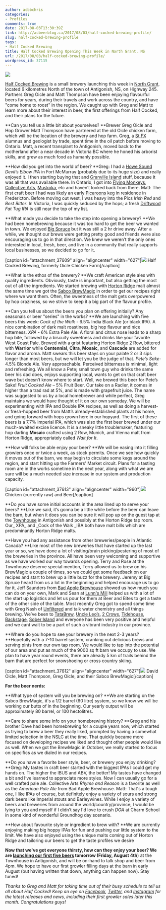 ```yaml
---
author: acbbchris
categories:
- Profiles
comments: true
date: 2017-08-03T13:30:39Z
link: http://acbeerblog.ca/2017/08/03/half-cocked-brewing-profile/
slug: half-cocked-brewing-profile
tags:
- Half Cocked Brewing
title: Half Cocked Brewing Opening This Week in North Grant, NS
url: /2017/08/03/half-cocked-brewing-profile/
wordpress_id: 37115
---
```


[![](http://acbeerblog.ca/wp-content/uploads/2018/07/halfcockedlogo-1024x1024.jpg)](http://acbeerblog.ca/wp-content/uploads/2018/07/halfcockedlogo.jpg)

[Half Cocked Brewing](https://www.facebook.com/halfcockedbrewing/) is a small brewery launching this week in [North Grant](https://goo.gl/maps/6itMbzHbK7F2), located 6 kilometres North of the town of Antigonish, NS, on Highway 245. Partners Greg Oicle and Matt Thompson have been enjoying flavourful beers for years, during their travels and work across the country, and have "come home to roost" in the region. We caught up with Greg and Matt to learn more about their interest in beer, the first offerings from Half Cocked, and their plans for the future.

**Can you tell us a little bit about yourselves?
**Brewer Greg Oicle and Hop Grower Matt Thompson have partnered at the old Oicle chicken farm, which will be the location of the brewery and hop farm.  Greg, a [St FX](https://www.stfx.ca/) alumnus and geologist by trade,  spent time in the oil patch before moving to Ontario.  Matt, a recent transplant to Antigonish, moved back to the motherland after a near decade in Victoria BC where he honed his arborist skills, and grew as much food as humanly possible.

**How did you get into the world of beer?
**Greg: I had a [Howe Sound](http://www.howesound.com/) _Devil’s Elbow IPA_ in Fort McMurray (probably due to its huge size) and really enjoyed it. I then starting buying that and [Granville Island](http://www.gib.ca/) stuff, because it was all that was available there.  In Ontario, I got into [Flying Monkeys](http://www.flyingmonkeys.ca/), [Collective Arts](http://collectiveartsbrewing.com/), [Muskoka](https://muskokabrewery.com/), etc and haven’t looked back from there.
Matt: The first craft beer I had was likely an early [Picaroons](http://picaroons.ca/) keg in residence in Fredericton. Before moving out west, I was heavy into the Pics _Irish Red_ and _Best Bitter_.  In Victoria, I was quickly seduced by the hops; a fresh [Driftwood](https://driftwoodbeer.com/) _Fat Tug IPA_ is still near the top of my list.

**What made you decide to take the step into opening a brewery?
**We had been homebrewing because it was too hard to get the beer we wanted in town.  We enjoyed [Big Spruce](http://bigspruce.ca/) but it was still a 2 hr drive away.  After a while, we thought our brews were getting pretty good and friends were also encouraging us to go in that direction.  We knew we weren’t the only ones interested in local, fresh, beer, and live in a community that really supports local businesses, so we decided to go for it.

[caption id="attachment_37609" align="aligncenter" width="627"][![](http://acbeerblog.ca/wp-content/uploads/2018/07/halfcockedbuilding-1024x651.jpg)](http://acbeerblog.ca/wp-content/uploads/2018/07/halfcockedbuilding.jpg) Half Cocked Brewing, formerly Oicle Chicken Farm[/caption]

**What is the ethos of the brewery?
**We craft American style ales with quality ingredients.  Obviously, taste is important, but also getting the most out of all the ingredients.  We started brewing with [Horton Ridge](https://www.hortonridgemalt.com/) malt almost the same time we got the [Sabco BrewMagic](https://www.brewmagic.com/) in order to get our recipes right where we want them.  Often, the sweetness of the malt gets overpowered by hop craziness, so we strive to keep it a big part of the flavour profile.

**Can you tell us about the beers you plan on offering initially? Any seasonals or beer "series" in the works?
**We are launching with five beers this week:
_Cock of the Walk_ - 6.5% India Black Ale (or black IPA). A nice combination of dark malt roastiness, big hop flavour and nice bitterness.
_XPA_ - 6% Extra Pale Ale.  A floral and citrus nose leads to a sharp hop bite, followed by a biscuity sweetness and drinks like your favorite West Coast Pale.  Brewed with a grist featuring Horton Ridge 2 Row, bittered with **Warrior** while **Centennial**, **Citra**, **Mosaic**, and **Cascade** are added for flavor and aroma.   Matt swears this beer stays on your palate 2 or 3 sips longer than most beers, but we will let you be the judge of that.
_Pete’s Sake_- 4.5% Blonde Ale. Very approachable.  Perceived bitterness is minimal, light and refreshing.  We all know a Pete; small town guy who drinks the same beer his dad does, enjoys supporting local, wants to get on that craft beer wave but doesn’t know where to start.  Well, we brewed this beer for Pete’s Sake!
_Fruit Cocked Ale_ – 5% Fruit Beer. Our take on a Radler, it comes in higher than a trad rad at 5%, and is made with grapefruit juice.  The name was suggested to us by a local homebrewer and while perfect, Greg maintains we would have thought of it on our own someday.
We will be experimenting with IPA and Double IPA recipes, as well as doing a harvest- or fresh-hopped beer from Matt’s already-established plants at his home, and going forward with hops grown here in our hopyard.
The first of these beers is a 7.7% Imperial IPA, which was also the first beer brewed under our much-awaited excise licence.  It is a sneaky little troublemaker, featuring hop darling **Mosaic** crafted using 2 Row, Munich, and Vienna malt from Horton Ridge, appropriately called _Wait for It_.

**How will folks be able enjoy your beer?
**We will be easing into it filling growlers once or twice a week, as stock permits.  Once we see how quickly it moves out of the barn, we may begin to circulate some kegs around the region, and start hitting up the Farmers' Market circuit.  Plans for a tasting room are in the works sometime in the next year, along with what we are sure will be a much needed size increase in our system and production capacity.

[caption id="attachment_37613" align="aligncenter" width="960"][![](http://acbeerblog.ca/wp-content/uploads/2018/07/chickenandbeer.jpg)](http://acbeerblog.ca/wp-content/uploads/2018/07/chickenandbeer.jpg) Chicken (currently raw) and Beer[/caption]

**Do you have some initial accounts in the area lined up to serve your beers?
**Like we said, it’s gonna be a little while before the beer can leave the barn, but when it does you can be sure it will pop up on the guest tap at the [Townhouse](http://antigonishtownhouse.wordpress.com/) in Antigonish and possibly at the Horton Ridge tap room.  Our_ XPA_ and _Cock of the Walk _IBA both have malt bills which are predominantly Horton Ridge malts.

**Have you had any assistance from other breweries/people in Atlantic Canada?
**Like most of the new breweries that have started up the last year or so, we have done a lot of visiting/brain picking/pestering of most of the breweries in the province.  All have been very welcoming and supportive as we have worked our way towards opening.  Terry and Rose at the Townhouse deserve special mention, Terry allowed us to brew on his BrewMagic a couple of times, so we could get some feedback on our recipes and start to brew up a little buzz for the brewery.  Jeremy at Big Spruce heard from us a lot in the beginning and helped encourage us to go for it,  Jeff Saunders from [Bad Apple Brewhouse](http://badapplebrewhouse.ca/) showed us how much you can do on your own, Mark and Sean at [Lunn's Mill](https://lunnsmill.beer/) helped us with a lot of the start up logistics and let us pour for them at Beer and Bites to get a taste of the other side of the table.  Most recently Greg got to spend some time with Greg Nash of [Unfiltered](http://hoppyasballs.ca) and talk water chemistry and all things brewing.  We’ve been to [TataBrew](http://tatabrew.com/), [Uncle Leo’s](http://uncleleosbrewery.ca/), [2 Crows](http://2crowsbrewing.com/), [Tidehouse](http://facebook.com/tidehousebrewingcompany/), [Backstage](https://www.instagram.com/backstagebrewingco/), [Sober Island](http://www.soberislandbrewing.ca/) and everyone has been very positive and helpful and we cant wait to be a part of such a vibrant industry in our province.

**Where do you hope to see your brewery in the next 2-3 years?
**Hopefully with a 7-10 barrel system, cranking out delicious brews and serving pints from our own tap room.  We would like to tap into the potential of our area and put as much of the 9000 sq ft barn we occupy to use.  We plan to have year round events, there are already 5 km of trails behind the barn that are perfect for snowshoeing or cross country skiing.

[caption id="attachment_37612" align="aligncenter" width="627"][![](http://acbeerblog.ca/wp-content/uploads/2018/07/BrewMagic-1024x1024.jpg)](http://acbeerblog.ca/wp-content/uploads/2018/07/BrewMagic.jpg) David Oicle, Matt Thompson, Greg Oicle, and their Sabco BrewMagic[/caption]

**For the beer nerds:**

**What type of system will you be brewing on?
**We are starting on the Sabco BrewMagic, it's a 1/2 barrel (60 litre) system, so we know we will be working our butts of in the beginning.  Our yearly output will be approximately 80 barrel, or 100 hectolitres.

**Care to share some info on your homebrewing history?
**Greg and his brother Dave had been homebrewing for a couple years now, which started as trying to brew a beer they really liked, prompted by having a somewhat limited selection in the NSLC at the time.  That quickly became more focused on developing recipes we liked and thought other people would like as well. When we got the BrewMagic in October, we really started to focus on specifics as we dialed in our recipes.

**Do you have a favorite beer style, beer, or brewery you enjoy drinking?
**Greg: My tastes in craft beer started with the biggest IPAs I could get my hands on.  The higher the IBUS and ABV, the better!  My tastes have changed a bit and I’ve learned to appreciate more styles.  Now I can usually go for a well crafted pale ale.  Collective Arts _Rhyme and Reason_ is a favorite as well as the _American Pale Ale_ from Bad Apple Brewhouse.
Matt: That's a tough one, I like IPAs of course, but definitely enjoy a variety of sours and strong dark beers like Imperial stouts and Barleywines.  While I enjoy a variety of beers and breweries from around the world/country/province, I would be lying to you and myself if I didn’t say I'd love to crush _DOA_ at Charm School in some kind of wonderful Groundhog day scenario.

**How about favourite style or ingredient to brew with?
**We are currently enjoying making big hoppy IPAs for fun and pushing our little system to the limit.  We have also enjoyed using the unique malts coming out of Horton Ridge and tailoring our beers to get the taste profiles we desire

**Now that we've got everyone thirsty, how can they enjoy your beer?
**We are [launching our first five beers](https://www.facebook.com/events/146142799298651/) tomorrow (**Friday****, August 4th**) at the Townhouse in Antigonish, and will be on-hand to talk shop and beer from 4pm. We hope to have our first growler filling days at the barn in early August (but having written that down, anything can happen now). Stay tuned!

_Thanks to Greg and Matt for taking time out of their busy schedule to tell us all about Half Cocked! Keep an eye on [Facebook](https://www.facebook.com/halfcockedbrewing/), [Twitter](https://twitter.com/halfcockedbeer), and [Instagram](https://www.instagram.com/halfcockedbrewing/) for the latest releases and news, including their first growler sales later this month. Congratulations guys!_

